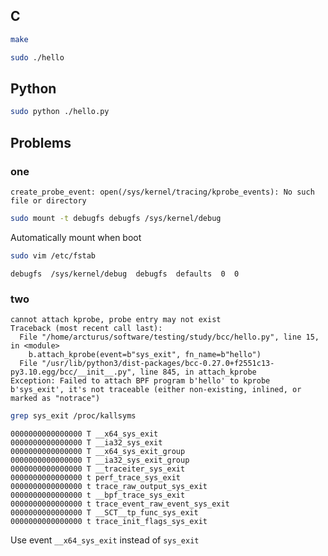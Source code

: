 ## C

```bash
make
```

```bash
sudo ./hello
```

## Python

```bash
sudo python ./hello.py
```

## Problems

### one

```
create_probe_event: open(/sys/kernel/tracing/kprobe_events): No such file or directory
```

```bash
sudo mount -t debugfs debugfs /sys/kernel/debug
```

Automatically mount when boot

```bash
sudo vim /etc/fstab
```

```
debugfs  /sys/kernel/debug  debugfs  defaults  0  0
```

### two

```
cannot attach kprobe, probe entry may not exist
Traceback (most recent call last):
  File "/home/arcturus/software/testing/study/bcc/hello.py", line 15, in <module>
    b.attach_kprobe(event=b"sys_exit", fn_name=b"hello")
  File "/usr/lib/python3/dist-packages/bcc-0.27.0+f2551c13-py3.10.egg/bcc/__init__.py", line 845, in attach_kprobe
Exception: Failed to attach BPF program b'hello' to kprobe b'sys_exit', it's not traceable (either non-existing, inlined, or marked as "notrace")
```

```bash
grep sys_exit /proc/kallsyms
```

```
0000000000000000 T __x64_sys_exit
0000000000000000 T __ia32_sys_exit
0000000000000000 T __x64_sys_exit_group
0000000000000000 T __ia32_sys_exit_group
0000000000000000 T __traceiter_sys_exit
0000000000000000 t perf_trace_sys_exit
0000000000000000 t trace_raw_output_sys_exit
0000000000000000 t __bpf_trace_sys_exit
0000000000000000 t trace_event_raw_event_sys_exit
0000000000000000 T __SCT__tp_func_sys_exit
0000000000000000 t trace_init_flags_sys_exit
```

Use event `__x64_sys_exit` instead of `sys_exit`
